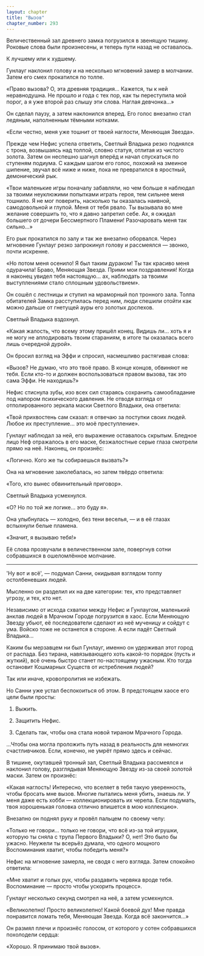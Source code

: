```yaml
---
layout: chapter
title: "Вызов"
chapter_number: 293
---
```


Величественный зал древнего замка погрузился в звенящую тишину. Роковые слова были произнесены, и теперь пути назад не оставалось.

К лучшему или к худшему.

Гунлауг наклонил голову и на несколько мгновений замер в молчании. Затем его смех прокатился по толпе.

«Право вызова? О, эта древняя традиция… Кажется, ты к ней неравнодушна. Не прошло и года с тех пор, как ты переступила мой порог, а я уже второй раз слышу эти слова. Наглая девчонка…»

Он сделал паузу, а затем наклонился вперед. Его голос внезапно стал ледяным, наполненным тёмными нотками.

«Если честно, меня уже тошнит от твоей наглости, Меняющая Звезда».

Прежде чем Нефис успела ответить, Светлый Владыка резко поднялся с трона, возвышаясь над толпой, словно статуя, отлитая из чистого золота. Затем он неспешно шагнул вперёд и начал спускаться по ступеням подиума. С каждым шагом его голос, похожий на змеиное шипение, звучал всё ниже и ниже, пока не превратился в яростный, демонический рык.

«Твои маленькие игры поначалу забавляли, но чем больше я наблюдал за твоими неуклюжими попытками играть героя, тем сильнее меня тошнило. Я не мог поверить, насколько ты оказалась наивной, самодовольной и глупой. Меня от тебя рвало. Ты вызывала во мне желание совершить то, что я давно запретил себе. Ах, я ожидал большего от дочери Бессмертного Пламени! Разочаровать меня так сильно…»

Его рык прокатился по залу и так же внезапно оборвался. Через мгновение Гунлауг резко запрокинул голову и рассмеялся — звонко, почти искренне.

«Но потом меня осенило! Я был таким дураком! Ты так красиво меня одурачила! Браво, Меняющая Звезда. Прими мои поздравления! Когда я наконец увидел тебя настоящую… ах, наблюдать за твоими выступлениями стало сплошным удовольствием».

Он сошёл с лестницы и ступил на мраморный пол тронного зала. Толпа обитателей Замка расступилась перед ним, люди спешили отойти как можно дальше от гнетущей ауры его золотых доспехов.

Светлый Владыка вздохнул.

«Какая жалость, что всему этому пришёл конец. Видишь ли… хоть я и не могу не аплодировать твоим стараниям, в итоге ты оказалась всего лишь очередной дурой».

Он бросил взгляд на Эффи и спросил, насмешливо растягивая слова:

«Вызов? Не думаю, что это твоё право. В конце концов, обвиняют не тебя. Если кто-то и должен воспользоваться правом вызова, так это сама Эффи. Не находишь?»

Нефис стиснула зубы, изо всех сил стараясь сохранить самообладание под напором психического давления. Не отводя взгляда от отполированного зеркала маски Светлого Владыки, она ответила:

«Твой прихвостень сам сказал: я отвечаю за поступки своих людей. Любое их преступление… это моё преступление».

Гунлауг наблюдал за ней, его выражение оставалось скрытым. Бледное лицо Неф отражалось в его маске, безжалостные серые глаза смотрели прямо на неё. Наконец, он произнёс:

«Логично. Кого же ты собираешься вызвать?»

Она на мгновение заколебалась, но затем твёрдо ответила:

«Того, кто вынес обвинительный приговор».

Светлый Владыка усмехнулся.

«О? Но по той же логике… это буду я».

Она улыбнулась — холодно, без тени веселья, — и в её глазах вспыхнули белые пламена.

«Значит, я вызываю тебя!»

Её слова прозвучали в величественном зале, повергнув сотни собравшихся в ошеломлённое молчание.

***

'Ну вот и всё', — подумал Санни, окидывая взглядом толпу остолбеневших людей.

Мысленно он разделил их на две категории: тех, кто представляет угрозу, и тех, кто нет.

Независимо от исхода схватки между Нефис и Гунлаугом, маленький анклав людей в Мрачном Городе погрузится в хаос. Если Меняющую Звезду убьют, её последователи сделают из неё мученицу и сойдут с ума. Войско тоже не останется в стороне. А если падёт Светлый Владыка…

Каким бы мерзавцем ни был Гунлауг, именно он удерживал этот город от распада. Без тирана, навязывающего хоть какой-то порядок (пусть и жуткий), всё очень быстро станет по-настоящему ужасным. Кто тогда остановит Кошмарных Существ от истребления людей?

Так или иначе, кровопролития не избежать.

Но Санни уже устал беспокоиться об этом. В предстоящем хаосе его цели были просты:

1. Выжить.

2. Защитить Нефис.

3. Сделать так, чтобы она стала новой тираном Мрачного Города.

…Чтобы она могла проложить путь назад в реальность для немногих счастливчиков. Если, конечно, не умрёт прямо здесь и сейчас.

В тишине, окутавшей тронный зал, Светлый Владыка рассмеялся и наклонил голову, разглядывая Меняющую Звезду из-за своей золотой маски. Затем он произнёс:

«Какая наглость! Интересно, что вселяет в тебя такую уверенность, чтобы бросать мне вызов. Многие пытались меня убить, знаешь ли. У меня даже есть хобби — коллекционировать их черепа. Если подумать, твоя хорошенькая головка отлично впишется в мою коллекцию».

Внезапно он поднял руку и провёл пальцем по своему челу:

«Только не говори… только не говори, что всё из-за той игрушки, которую ты сняла с трупа Первого Владыки? О, нет! Это было бы ужасно. Неужели ты всерьёз думала, что одного мощного Воспоминания хватит, чтобы победить меня?»

Нефис на мгновение замерла, не сводя с него взгляда. Затем спокойно ответила:

«Мне хватит и голых рук, чтобы раздавить червяка вроде тебя. Воспоминание — просто чтобы ускорить процесс».

Гунлауг несколько секунд смотрел на неё, а затем усмехнулся.

«Великолепно! Просто великолепно! Какой боевой дух! Мне правда понравится ломать тебя, Меняющая Звезда. Когда всё закончится…»

Он размял плечи и произнёс голосом, от которого у сотен собравшихся похолодели сердца:

«Хорошо. Я принимаю твой вызов».